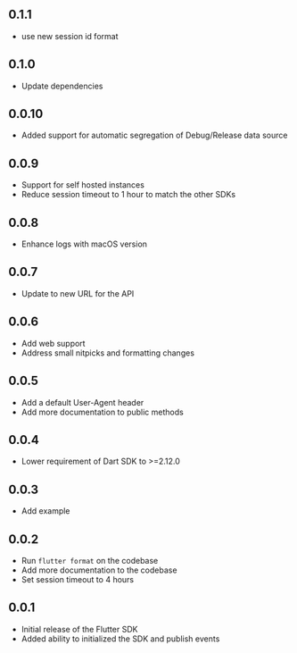 ## 0.1.1

* use new session id format

## 0.1.0

* Update dependencies

## 0.0.10

* Added support for automatic segregation of Debug/Release data source

## 0.0.9

* Support for self hosted instances
* Reduce session timeout to 1 hour to match the other SDKs

## 0.0.8

* Enhance logs with macOS version

## 0.0.7

* Update to new URL for the API

## 0.0.6

* Add web support
* Address small nitpicks and formatting changes

## 0.0.5

* Add a default User-Agent header
* Add more documentation to public methods

## 0.0.4

* Lower requirement of Dart SDK to >=2.12.0

## 0.0.3

* Add example

## 0.0.2

* Run `flutter format` on the codebase
* Add more documentation to the codebase
* Set session timeout to 4 hours

## 0.0.1

* Initial release of the Flutter SDK
* Added ability to initialized the SDK and publish events
